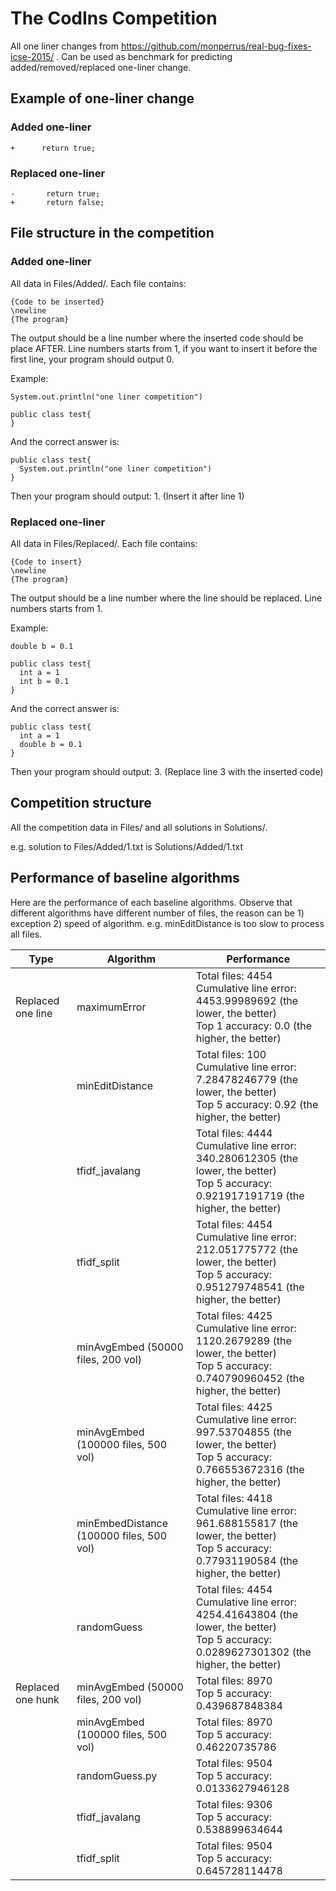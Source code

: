 # The CodIns Competition

All one liner changes from https://github.com/monperrus/real-bug-fixes-icse-2015/ .
Can be used as benchmark for predicting added/removed/replaced one-liner change.

## Example of one-liner change

### Added one-liner

```
+      return true;
```

### Replaced one-liner

```
-		return true;
+		return false;
```

## File structure in the competition

### Added one-liner

All data in Files/Added/. Each file contains:
```
{Code to be inserted}
\newline
{The program}
```
The output should be a line number where the inserted code should be place AFTER. Line numbers starts from 1, if you want to insert it before the first line, your program should output 0.

Example:
```
System.out.println("one liner competition")

public class test{
}
```

And the correct answer is:
```
public class test{
  System.out.println("one liner competition")
}
```

Then your program should output: 1. (Insert it after line 1)

### Replaced one-liner

All data in Files/Replaced/. Each file contains:
```
{Code to insert}
\newline
{The program}
```
The output should be a line number where the line should be replaced. Line numbers starts from 1.

Example:
```
double b = 0.1

public class test{
  int a = 1
  int b = 0.1
}
```

And the correct answer is:
```
public class test{
  int a = 1
  double b = 0.1
}
```

Then your program should output: 3. (Replace line 3 with the inserted code)

## Competition structure

All the competition data in Files/ and all solutions in Solutions/.

e.g. solution to Files/Added/1.txt is Solutions/Added/1.txt

## Performance of baseline algorithms

Here are the performance of each baseline algorithms. Observe that different algorithms have different number of files, the reason can be 1) exception 2) speed of algorithm. e.g. minEditDistance is too slow to process all files.

|       Type        | Algorithm | Performance |
| ----------------- | --------- | ----------- |
| Replaced one line | maximumError | Total files: 4454<br>Cumulative line error: 4453.99989692 (the lower, the better)<br>Top 1 accuracy: 0.0 (the higher, the better) |
| | minEditDistance | Total files: 100<br>Cumulative line error: 7.28478246779 (the lower, the better)<br>Top 5 accuracy: 0.92 (the higher, the better) |
| | tfidf_javalang | Total files: 4444<br>Cumulative line error: 340.280612305 (the lower, the better)<br>Top 5 accuracy: 0.921917191719 (the higher, the better) |
| | tfidf_split | Total files: 4454<br>Cumulative line error: 212.051775772 (the lower, the better)<br>Top 5 accuracy: 0.951279748541 (the higher, the better) |
| | minAvgEmbed (50000 files, 200 vol) | Total files: 4425<br>Cumulative line error: 1120.2679289 (the lower, the better)<br>Top 5 accuracy: 0.740790960452 (the higher, the better) |
| | minAvgEmbed (100000 files, 500 vol) | Total files: 4425<br>Cumulative line error: 997.53704855 (the lower, the better)<br>Top 5 accuracy: 0.766553672316 (the higher, the better) |
| | minEmbedDistance (100000 files, 500 vol) | Total files: 4418<br>Cumulative line error: 961.688155817 (the lower, the better)<br>Top 5 accuracy: 0.77931190584 (the higher, the better) |
| | randomGuess | Total files: 4454<br>Cumulative line error: 4254.41643804 (the lower, the better)<br>Top 5 accuracy: 0.0289627301302 (the higher, the better) |
| Replaced one hunk | minAvgEmbed (50000 files, 200 vol) | Total files: 8970<br>Top 5 accuracy: 0.439687848384 |
| | minAvgEmbed (100000 files, 500 vol) | Total files: 8970<br>Top 5 accuracy: 0.46220735786 |
| | randomGuess.py | Total files: 9504<br>Top 5 accuracy: 0.0133627946128 |
| | tfidf_javalang | Total files: 9306<br>Top 5 accuracy: 0.538899634644 |
| | tfidf_split | Total files: 9504<br>Top 5 accuracy: 0.645728114478 |

